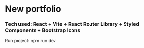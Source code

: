 # New portfolio

### Tech used: React + Vite + React Router Library + Styled Components + Bootstrap Icons

Run project: npm run dev